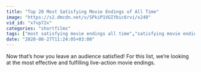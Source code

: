 ```yaml
---
title: "Top 20 Most Satisfying Movie Endings of All Time"
image: "https://s2.dmcdn.net/v/SPkiP1VGIYbic6rvi/x240"
vid_id: "x7vp72x"
categories: "shortfilms"
tags: ["most satisfying movie endings all time","satisfying movie endings","best movie endings"]
date: "2020-08-27T11:24:05+03:00"
---
```

Now that’s how you leave an audience satisfied! For this list, we’re looking at the most effective and fulfilling live-action movie endings.
